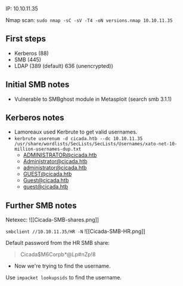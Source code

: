 IP: 10.10.11.35

Nmap scan: `sudo nmap -sC -sV -T4 -oN versions.nmap 10.10.11.35`

## First steps
- Kerberos (88)
- SMB (445)
- LDAP (389 (default) 636 (unencrypted))

## Initial SMB notes
- Vulnerable to SMBghost module in Metasploit (search smb 3.1.1)

## Kerberos notes
- Lamoreaux used Kerbrute to get valid usernames.
- `kerbrute userenum -d cicada.htb --dc 10.10.11.35 /usr/share/wordlists/SecLists/SecLists/Usernames/xato-net-10-million-usernames-dup.txt`
	- ADMINISTRATOR@cicada.htb
	- Administrator@cicada.htb
	- administrator@cicada.htb
	- GUEST@cicada.htb
	- Guest@cicada.htb
	- guest@cicada.htb

## Further SMB notes
Netexec:
![[Cicada-SMB-shares.png]]

`smbclient //10.10.11.35/HR -N`
![[Cicada-SMB-HR.png]]

Default password from the HR SMB share: 
>Cicada$M6Corpb*@Lp#nZp!8
- Now we're trying to find the username.

Use `impacket lookupsids` to find the username. 